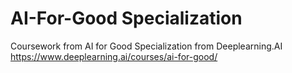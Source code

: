 # AI-For-Good Specialization
Coursework from AI for Good Specialization from Deeplearning.AI
https://www.deeplearning.ai/courses/ai-for-good/

